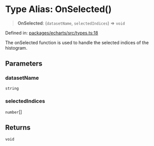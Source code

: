 # Type Alias: OnSelected()

> **OnSelected**: (`datasetName`, `selectedIndices`) => `void`

Defined in: [packages/echarts/src/types.ts:18](https://github.com/GeoDaCenter/openassistant/blob/2c7e2a603db0fcbd6603996e5ea15006191c5f7f/packages/echarts/src/types.ts#L18)

The onSelected function is used to handle the selected indices of the histogram.

## Parameters

### datasetName

`string`

### selectedIndices

`number`[]

## Returns

`void`
